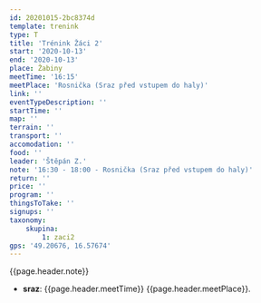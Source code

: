```yaml
---
id: 20201015-2bc8374d
template: trenink
type: T
title: 'Trénink Žáci 2'
start: '2020-10-13'
end: '2020-10-13'
place: Žabiny
meetTime: '16:15'
meetPlace: 'Rosnička (Sraz před vstupem do haly)'
link: ''
eventTypeDescription: ''
startTime: ''
map: ''
terrain: ''
transport: ''
accomodation: ''
food: ''
leader: 'Štěpán Z.'
note: '16:30 - 18:00 - Rosnička (Sraz před vstupem do haly)'
return: ''
price: ''
program: ''
thingsToTake: ''
signups: ''
taxonomy:
    skupina:
        1: zaci2
gps: '49.20676, 16.57674'
---
```


{{page.header.note}}
* **sraz**: {{page.header.meetTime}} {{page.header.meetPlace}}.
